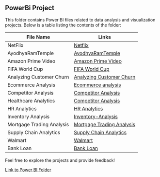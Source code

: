 ## PowerBi Project


This folder contains Power BI files related to data analysis and visualization projects. Below is a table listing the contents of the folder:

| File Name      | Links                              |
|----------------|-------------------------------------------|
| NetFlix  | [Netflix](https://github.com/shrutipitale/PowerBi/tree/71254b46c184c8068953070e5640b70f92ead449/Netflix)|       
| AyodhyaRamTemple  |[AyodhyaRamTemple](https://github.com/shrutipitale/PowerBi/tree/5892de7366d13757184c76f8e22f511575ecdfb7/AyodhyaRamTemple)|       
| Amazon Prime Video | [Amazon Prime Video](https://github.com/shrutipitale/PowerBi/tree/3f55d6e9282dafd5ec71ab3546c66d56bf79bcde/Amazon%20Prime)|   
| FIFA World Cup | [FIFA World Cup](https://github.com/shrutipitale/PowerBi/blob/abdd63d55e870a54757eea933050a52ac1633b04/FIFA%20World%20Cup/README.md)|   
| Analyzing Customer Churn | [Analyzing Customer Churn](https://github.com/shrutipitale/Case-Study-Analyzing-Customer-Churn-in-Power-BI.git)|   
| Ecommerce Analysis | [Ecommerce analysis](https://github.com/shrutipitale/case-study-ecommerce-analysis-in-power-bi.git)|   
| Competitor Analysis | [Competitor Analysis](https://github.com/shrutipitale/competitor-analysis.git)|
|Healthcare Analytics | [Competitor Analysis](https://github.com/shrutipitale/case-study-healthcare-analytics-in-power-bi.git)|
|HR Analytics | [HR Analytics](https://github.com/shrutipitale/case-study-hr-analytics-in-power-bi.git)|
|Inventory Analysis | [Inventory-Analysis](https://github.com/shrutipitale/case-study-inventory-analysis.git)|
|Mortgage Trading Analysis| [Mortgage Trading Analysis](https://github.com/shrutipitale/case-study-mortgage-trading-analysis-in-power-bi.git)|
|Supply Chain Analytics| [Supply Chain Analytics](https://github.com/shrutipitale/case-study-supply-chain-analytics.git)|
|Walmart| [Walmart](https://github.com/shrutipitale/Walmart.git)|
| Bank Loan | [Bank Loan](https://github.com/shrutipitale/PowerBi/tree/0ae3bac5c368969ced6d2df99973ae662fcd4e9e/Bank%20Loan)|  



Feel free to explore the projects and provide feedback!

[Link to Power BI Folder](https://github.com/shrutipitale/PowerBi)
